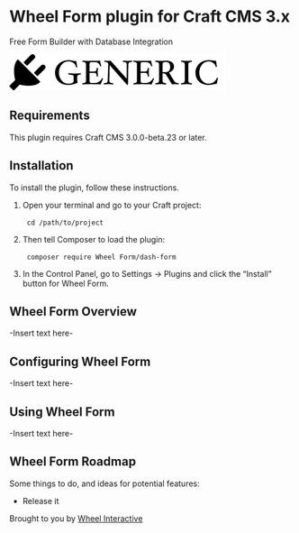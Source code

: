 # Wheel Form plugin for Craft CMS 3.x

Free Form Builder with Database Integration

![Screenshot](resources/img/plugin-logo.png)

## Requirements

This plugin requires Craft CMS 3.0.0-beta.23 or later.

## Installation

To install the plugin, follow these instructions.

1. Open your terminal and go to your Craft project:

        cd /path/to/project

2. Then tell Composer to load the plugin:

        composer require Wheel Form/dash-form

3. In the Control Panel, go to Settings → Plugins and click the “Install” button for Wheel Form.

## Wheel Form Overview

-Insert text here-

## Configuring Wheel Form

-Insert text here-

## Using Wheel Form

-Insert text here-

## Wheel Form Roadmap

Some things to do, and ideas for potential features:

* Release it

Brought to you by [Wheel Interactive](https://wheelinteractive.com)
